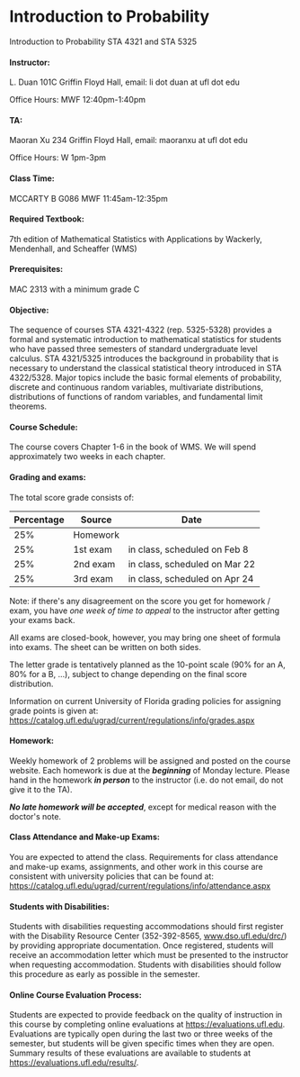 # Introduction to Probability

Introduction to Probability STA 4321 and STA 5325

#### Instructor:

L. Duan
101C Griffin Floyd Hall,
email: li dot duan at ufl dot edu

Office Hours:
MWF 12:40pm-1:40pm

#### TA:
Maoran Xu
234 Griffin Floyd Hall,
email: maoranxu at ufl dot edu

Office Hours:
W 1pm-3pm

#### Class Time:

MCCARTY B G086 
MWF 11:45am-12:35pm

#### Required Textbook:

7th edition of Mathematical Statistics with Applications by Wackerly, Mendenhall, and Scheaffer (WMS)

#### Prerequisites:
MAC 2313 with a minimum grade C

#### Objective:
The sequence of courses STA 4321-4322 (rep. 5325-5328) provides a
formal and systematic introduction to mathematical statistics for students who have
passed three semesters of standard undergraduate level calculus. STA 4321/5325
introduces the background in probability that is necessary to understand the classical
statistical theory introduced in STA 4322/5328. Major topics include the basic formal
elements of probability, discrete and continuous random variables, multivariate
distributions, distributions of functions of random variables, and fundamental limit
theorems. 

#### Course Schedule:
The course covers Chapter 1-6 in the book of WMS. We will spend approximately two weeks in each chapter.

#### Grading and exams:
The total score grade consists of:

| Percentage | Source | Date |
| ---- | ----------------- | ------------------------------- |
| 25%  | Homework          |                                 |
| 25%  | 1st exam 		   | in class, scheduled on Feb 8	 |
| 25%  | 2nd exam 		   | in class, scheduled on Mar 22   |
| 25%  | 3rd exam          | in class, scheduled on Apr 24   |


Note: if there's any disagreement on the score you get for homework / exam, you have *one week of time to appeal* to the instructor after getting your exams back.


All exams are closed-book, however, you may bring one sheet of formula into exams. The sheet can be written on both sides.

The letter grade is tentatively planned as the 10-point scale (90% for an A, 80% for a B, ...), subject to change depending on the final score distribution.

Information on current University of Florida grading policies for assigning grade points is given at:
   https://catalog.ufl.edu/ugrad/current/regulations/info/grades.aspx

#### Homework:

Weekly homework of 2 problems will be assigned and posted on the course website. Each homework is due at the ***beginning*** of Monday lecture. Please hand in the homework ***in person*** to the instructor (i.e. do not email, do not give it to the TA).

***No late homework will be accepted***, except for medical reason with the doctor's note. 

#### Class Attendance and Make-up Exams:

You are expected to attend the class. Requirements for class attendance and make-up exams, assignments, and other work in this course are consistent with university policies that can be found at:
   https://catalog.ufl.edu/ugrad/current/regulations/info/attendance.aspx

#### Students with Disabilities:
Students with disabilities requesting accommodations should first register with the Disability Resource Center (352-392-8565, www.dso.ufl.edu/drc/) by providing appropriate documentation. Once registered, students will receive an accommodation letter which must be presented to the instructor when requesting accommodation. Students with disabilities should follow this procedure as early as possible in the semester.

#### Online Course Evaluation Process:
Students are expected to provide feedback on the quality of instruction in this course by completing online evaluations at https://evaluations.ufl.edu. Evaluations are typically open during the last two or three weeks of the semester, but students will be given specific times when they are open. Summary results of these evaluations are available to students at https://evaluations.ufl.edu/results/.
